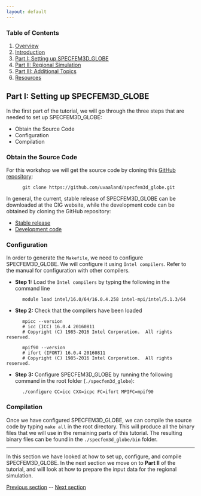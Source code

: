 ```yaml
---
layout: default
---
```


### Table of Contents
1. [Overview](/index.md)
2. [Introduction](/intro_specfem.md)
3. [Part I: Setting up SPECFEM3D_GLOBE](/getting_started.md)
4. [Part II: Regional Simulation](/prep_data.md)
5. [Part III: Additional Topics](/partIII.md)
6. [Resources](resources.md)


## Part I: Setting up SPECFEM3D_GLOBE

In the first part of the tutorial, we will go through the three steps that are
needed to set up SPECFEM3D_GLOBE:
* Obtain the Source Code
* Configuration
* Compilation

### Obtain the Source Code <a name="source_code"></a>

For this workshop we will get the source code by cloning this [GitHub repository](https://github.com/uvaaland/specfem3d_globe):

```shell
      git clone https://github.com/uvaaland/specfem3d_globe.git
```

In general, the current, stable release of SPECFEM3D_GLOBE can be downloaded at
the CIG website, while the development code can be obtained by cloning the
GitHub repository:
* [Stable release](https://geodynamics.org/cig/software/specfem3d_globe/)
* [Development code](https://github.com/geodynamics/specfem3d_globe)


### Configuration
In order to generate the `Makefile`, we need to configure SPECFEM3D_GLOBE. We
will configure it using `Intel compilers`. Refer to the manual for
configuration with other compilers.

* **Step 1:** Load the `Intel compilers` by typing the following in the command line

```shell
      module load intel/16.0/64/16.0.4.258 intel-mpi/intel/5.1.3/64 
```

* **Step 2:** Check that the compilers have been loaded

```shell
      mpicc --version
      # icc (ICC) 16.0.4 20160811
      # Copyright (C) 1985-2016 Intel Corporation.  All rights reserved.
      
      mpif90 --version
      # ifort (IFORT) 16.0.4 20160811
      # Copyright (C) 1985-2016 Intel Corporation.  All rights reserved.
```

* **Step 3:** Configure SPECFEM3D_GLOBE by running the following command in the root folder (`./specfem3d_globe`):

```shell
      ./configure CC=icc CXX=icpc FC=ifort MPIFC=mpif90
```

### Compilation
Once we have configured SPECFEM3D_GLOBE, we can compile the source code by
typing `make all` in the root directory. This will produce all the binary files
that we will use in the remaining parts of this tutorial. The resulting binary
files can be found in the `./specfem3d_globe/bin` folder.

---
In this section we have looked at how to set up, configure, and compile
SPECFEM3D_GLOBE. In the next section we move on to **Part II** of the tutorial, and
will look at how to prepare the input data for the regional simulation.

[Previous section](/intro_specfem.md) -- [Next section](/getting_started.md)

